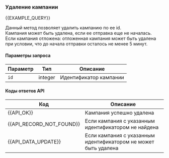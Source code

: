 ### Удаление кампании
{{EXAMPLE_QUERY}}

Данный метод позволяет удалить кампанию по ее id.
<br>Кампания может быть удалена, если ее отправка еще не началась. 
<br>Если кампания отложена: отложенная кампания может быть удалена при условии, что до начала отправки осталось не менее 5 минут.

#### Параметры запроса

 Параметр               | Тип     | Описание
------------------------|---------|-----------
`id`                    | integer | Идентификатор кампании




#### Коды ответов API

Код | Описание
----|----
{{API_OK}}               | Кампания успешно удалена
{{API_RECORD_NOT_FOUND}} | Если кампания с указанным идентификатором не найдена
{{API_DATA_UPDATE}}      | Если кампания с указанным идентификатором не может быть удалена